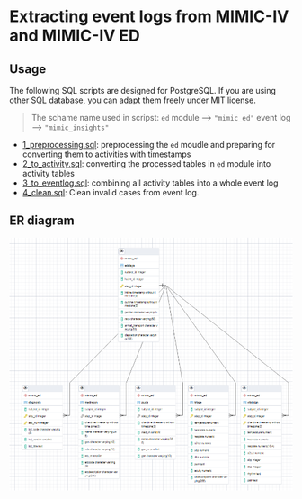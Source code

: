 # Extracting event logs from MIMIC-IV and MIMIC-IV ED

## Usage

The following SQL scripts are designed for PostgreSQL. If you are using other SQL database, you can adapt them freely under MIT license.

> The schame name used in scripst:
`ed` module   --> `"mimic_ed"`
event log       --> `"mimic_insights"`

- [1_preprocessing.sql](./1_preprocessing.sql): preprocessing the `ed` moudle and preparing for converting them to activities with timestamps
- [2_to_activity.sql](./2_to_activity.sql): converting the processed tables in `ed` module into activity tables
- [3_to_eventlog.sql](./3_to_eventlog.sql): combining all activity tables into a whole event log
- [4_clean.sql](./4_clean.sql): Clean invalid cases from event log.

## ER diagram 

![MIMIC-IV ER diagram](./mimic_eventlog_erd.png)


